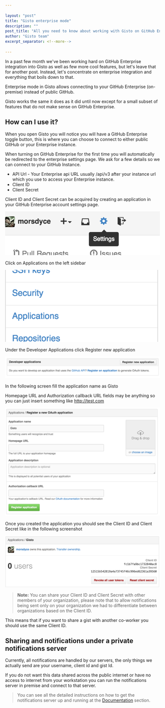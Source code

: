 ```yaml
---

layout: "post"
title: "Gisto enterprise mode"
description: ""
post_title: "All you need to know about working with Gisto on GitHub Enterprise"
author: "Gisto team"
excerpt_separator: <!--more-->

---
```


In a past few month we've been working hard on GitHub Enterprise integration into Gisto as well as few more cool features, but let's leave that for another post.
Instead, let's concentrate on enterprise integration and everything that boils down to that.

<!--more-->

Enterprise mode in Gisto allows connecting to your GitHub Enterprise (on-premise) instead of public GitHub.

Gisto works the same it does as it did until now except for a small subset of features that do not make sense on GitHub Enterprise.

## How can I use it?

When you open Gisto you will notice you will have a GitHub Enterprise toggle button, this is where you can choose to connect to
either public GitHub or your Enterprise instance.

When turning on GitHub Enterprise for the first time you will automatically be redirected to the enterprise settings page.
We ask for a few details so we can connect to your GitHub Instance.

- API Url - Your Enterprise api URL usually /api/v3 after your instance url which you use to access your Enterprise instance.
- Client ID
- Client Secret

Client ID and Client Secret can be acquired by creating an application in your GitHub Enterprise account settings page.

![Account settings](/images/blog/post-enterprise-mode/step1.png)

Click on Applications on the left sidebar

![Account settings](/images/blog/post-enterprise-mode/step2.png)

Under the Developer Applications click Register new application

![Developer Applications](/images/blog/post-enterprise-mode/step3.png)

In the following screen fill the application name as Gisto

Homepage URL and Authorization callback URL fields may be anything so you can just insert something like http://test.com

![Register Application](/images/blog/post-enterprise-mode/step4.png)

Once you created the application you should see the Client ID and Client Secret like in the following screenshot

![Application Details](/images/blog/post-enterprise-mode/step5.png)

> **Note:** You can share your Client ID and Client Secret with other members of your organization, please note that to allow
notifications being sent only on your organization we had to differentiate between organizations based on the Client ID.

This means that if you want to share a gist with another co-worker you should use the same Client ID.

## Sharing and notifications under a private notifications server

Currently, all notifications are handled by our servers, the only things we actually send are your username, client id and gist Id.

If you do not want this data shared across the public internet or have no access to internet from your workstation you can run
the notifications server in premise and connect to that server.

> You can see all the detailed instructions on how to get the notifications server up and running at the [Documentation](/documentation) section.

